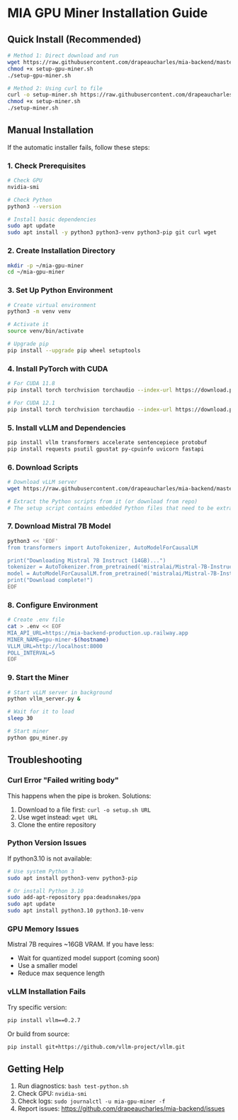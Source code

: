 # MIA GPU Miner Installation Guide

## Quick Install (Recommended)

```bash
# Method 1: Direct download and run
wget https://raw.githubusercontent.com/drapeaucharles/mia-backend/master/mia-miner/setup-gpu-miner.sh
chmod +x setup-gpu-miner.sh
./setup-gpu-miner.sh

# Method 2: Using curl to file
curl -o setup-miner.sh https://raw.githubusercontent.com/drapeaucharles/mia-backend/master/mia-miner/setup-gpu-miner.sh
chmod +x setup-miner.sh
./setup-miner.sh
```

## Manual Installation

If the automatic installer fails, follow these steps:

### 1. Check Prerequisites

```bash
# Check GPU
nvidia-smi

# Check Python
python3 --version

# Install basic dependencies
sudo apt update
sudo apt install -y python3 python3-venv python3-pip git curl wget
```

### 2. Create Installation Directory

```bash
mkdir -p ~/mia-gpu-miner
cd ~/mia-gpu-miner
```

### 3. Set Up Python Environment

```bash
# Create virtual environment
python3 -m venv venv

# Activate it
source venv/bin/activate

# Upgrade pip
pip install --upgrade pip wheel setuptools
```

### 4. Install PyTorch with CUDA

```bash
# For CUDA 11.8
pip install torch torchvision torchaudio --index-url https://download.pytorch.org/whl/cu118

# For CUDA 12.1
pip install torch torchvision torchaudio --index-url https://download.pytorch.org/whl/cu121
```

### 5. Install vLLM and Dependencies

```bash
pip install vllm transformers accelerate sentencepiece protobuf
pip install requests psutil gpustat py-cpuinfo uvicorn fastapi
```

### 6. Download Scripts

```bash
# Download vLLM server
wget https://raw.githubusercontent.com/drapeaucharles/mia-backend/master/mia-miner/setup-gpu-miner.sh -O setup.sh

# Extract the Python scripts from it (or download from repo)
# The setup script contains embedded Python files that need to be extracted
```

### 7. Download Mistral 7B Model

```bash
python3 << 'EOF'
from transformers import AutoTokenizer, AutoModelForCausalLM

print("Downloading Mistral 7B Instruct (14GB)...")
tokenizer = AutoTokenizer.from_pretrained('mistralai/Mistral-7B-Instruct-v0.1')
model = AutoModelForCausalLM.from_pretrained('mistralai/Mistral-7B-Instruct-v0.1', torch_dtype='auto')
print("Download complete!")
EOF
```

### 8. Configure Environment

```bash
# Create .env file
cat > .env << EOF
MIA_API_URL=https://mia-backend-production.up.railway.app
MINER_NAME=gpu-miner-$(hostname)
VLLM_URL=http://localhost:8000
POLL_INTERVAL=5
EOF
```

### 9. Start the Miner

```bash
# Start vLLM server in background
python vllm_server.py &

# Wait for it to load
sleep 30

# Start miner
python gpu_miner.py
```

## Troubleshooting

### Curl Error "Failed writing body"

This happens when the pipe is broken. Solutions:
1. Download to a file first: `curl -o setup.sh URL`
2. Use wget instead: `wget URL`
3. Clone the entire repository

### Python Version Issues

If python3.10 is not available:
```bash
# Use system Python 3
sudo apt install python3-venv python3-pip

# Or install Python 3.10
sudo add-apt-repository ppa:deadsnakes/ppa
sudo apt update
sudo apt install python3.10 python3.10-venv
```

### GPU Memory Issues

Mistral 7B requires ~16GB VRAM. If you have less:
- Wait for quantized model support (coming soon)
- Use a smaller model
- Reduce max sequence length

### vLLM Installation Fails

Try specific version:
```bash
pip install vllm==0.2.7
```

Or build from source:
```bash
pip install git+https://github.com/vllm-project/vllm.git
```

## Getting Help

1. Run diagnostics: `bash test-python.sh`
2. Check GPU: `nvidia-smi`
3. Check logs: `sudo journalctl -u mia-gpu-miner -f`
4. Report issues: https://github.com/drapeaucharles/mia-backend/issues